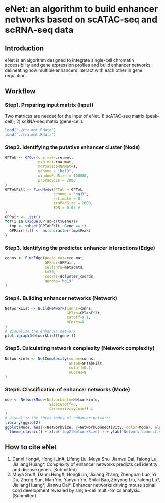 # eNet: an algorithm to build enhancer networks based on scATAC-seq and scRNA-seq data
## Introduction
eNet is an algorithm designed to integrate single-cell chromatin accessibility and gene expression profiles and build enhancer networks, delineating how multiple enhancers interact with each other in gene regulation. 

## Workflow
### Step1. Preparing input matrix (Input)
Two matrices are needed for the input of eNet. 1) scATAC-seq matrix (peak-cell); 2) scRNA-seq matrix (gene-cell).
```r
load('./cre.mat.Rdata')
load('./rna.mat.Rdata')
```
### Step2. Identifying the putative enhancer cluster (Node)
```r
GPTab <- GPCor(cre.mat=cre.mat,  
               exp.mat=rna.mat,  
               normalizeRNAMat=T, 
               genome = "hg19", 
               windowPadSize = 100000, 
               proPadSize = 2000 
)
GPTabFilt <- FindNode(GPTab = GPTab, 
                      genome = "hg19", 
                      estimate = 0, 
                      proPadSize = 2000, 
                      FDR = 0.05 # 
)
GPPair <- list()
for(i in unique(GPTabFilt$Gene)){
  tmp <- subset(GPTabFilt, Gene == i)
  GPPair[[i]] <- as.character(tmp$Peak)
}
```
### Step3. Identifying the predicted enhancer interactions (Edge)
```r
conns <- FindEdge(peaks.mat=cre.mat, 
                  GPPair=GPPair,
                  cellinfo=metadata, 
                  k=50, 
                  coords=dcluster_coords, 
                  genome='hg19' 
)
```
### Step4. Building enhancer networks (Network)
```r
NetworkList <- BuildNetwork(conns=conns, 
                            GPTab=GPTabFilt,  
                            cutoff=0.1, 
                            nCores=8 
)
# Visualize the enhancer network
plot.igraph(NetworkList[[gene]])
```
### Step5. Calculating network complexity (Network complexity)
```r
Networkinfo <- NetComplexity(conns=conns,  
                             GPTab=GPTabFilt,   
                             cutoff=0.1,
                             nCores=8 
)
```
### Step6. Classification of enhancer networks (Mode)
```r
ode <- NetworkMode(Networkinfo=Networkinfo,  
                    SizeCutoff=5, 
                    ConnectivityCutoff=1
)
# Visualize the three modes of enhancer networks 
library(ggplot2)
ggplot(Mode, aes(x=NetworkSize, y=NetworkConnectivity, color=Mode), alpha=0.8) + geom_point() +
  theme_classic() + xlab('log2(NetworkSize)') + ylab('Network connectivity')
```

## How to cite eNet
1. Danni Hong#, Hongli Lin#, Lifang Liu, Muya Shu, Jianwu Dai, Falong Lu, Jialiang Huang*. Complexity of enhancer networks predicts cell identity and disease genes. (Submitted)
2. Muya Shu#, Danni Hong#, Hongli Lin, Jixiang Zhang, Zhengnan Luo, Yi Du, Zheng Sun, Man Yin, Yanyun Yin, Shilai Bao, Zhiyong Liu, Falong Lu*, Jialiang Huang*, Jianwu Dai*. Enhancer networks driving mouse spinal cord development revealed by single-cell multi-omics analysis. (Submitted)
